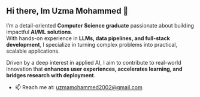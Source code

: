 ## Hi there, Im Uzma Mohammed 👋


I’m a detail-oriented **Computer Science graduate** passionate about building impactful **AI/ML solutions**.  
With hands-on experience in **LLMs, data pipelines, and full-stack development**, I specialize in turning complex problems into practical, scalable applications.  

Driven by a deep interest in applied AI, I aim to contribute to real-world innovation that **enhances user experiences, accelerates learning, and bridges research with deployment**.


- 📫 Reach me at: uzmamohammed2002@gmail.com



